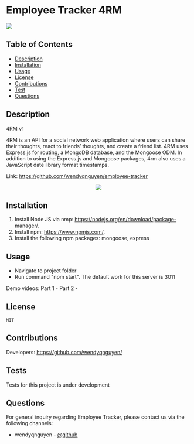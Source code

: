 # Employee Tracker 4RM 

<p><img src="https://img.shields.io/badge/license-MIT-blue"></p>
  

## Table of Contents 

* [Description](#description)
* [Installation](#installation)
* [Usage](#usage)
* [License](#license)
* [Contributions](#contributions)
* [Test](#tests)
* [Questions](#questions)

## Description 
4RM v1

4RM is an API for a social network web application where users can share their thoughts, react to friends’ thoughts, and create a friend list. 4RM uses Express.js for routing, a MongoDB database, and the Mongoose ODM. In addition to using the Express.js  and Mongoose packages, 4rm also uses a JavaScript date library format timestamps.

Link: https://github.com/wendyqnguyen/employee-tracker

<p align="center"><img src="screenshot.jpeg"></p>

## Installation 
1) Install Node JS via nmp: https://nodejs.org/en/download/package-manager/. 
2) Install npm: https://www.npmjs.com/. 
3) Install the following npm packages: mongoose, express 

## Usage 

- Navigate to project folder
- Run command "npm start".  The default work for this server is 3011


Demo videos: 
Part 1 - 
Part 2 - 

## License 
    MIT



## Contributions 

Developers: https://github.com/wendyqnguyen/


## Tests 

Tests for this project is under development

## Questions 

For general inquiry regarding Employee Tracker, please contact us via the following channels: 

- wendyqnguyen - [@github](https://github.com/wendyqnguyen/)

